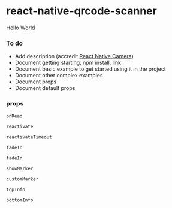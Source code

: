 # react-native-qrcode-scanner

Hello World

### To do
- Add description (accredit [React Native Camera](https://github.com/lwansbrough/react-native-camera))
- Document getting starting, npm install, link
- Document basic example to get started using it in the project
- Document other complex examples
- Document props
- Document default props


### props

`onRead`

`reactivate`

`reactivateTimeout`

`fadeIn`

`fadeIn`

`showMarker`

`customMarker`

`topInfo`

`bottomInfo`
